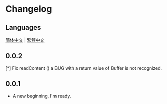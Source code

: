 # Changelog

## Languages

[简体中文](./CHANGELOG.zh-CN.md) | [繁體中文](./CHANGELOG.zh-TW.md)

## 0.0.2

[\*] Fix readContent () a BUG with a return value of Buffer is not recognized.

## 0.0.1

- A new beginning, I'm ready.